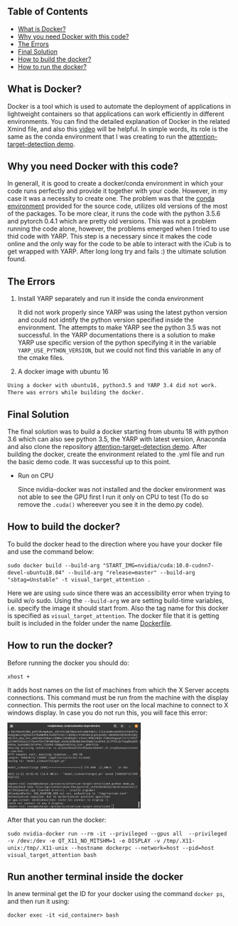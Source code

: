 ## Table of Contents
  - [What is Docker?](#what-is-docker)
  - [Why you need Docker with this code?](#why-you-need-docker-with-this-code)
  - [The Errors](#the-errors)
  - [Final Solution](#final-solution)
  - [How to build the docker?](#how-to-build-the-docker)
  - [How to run the docker?](#how-to-run-the-docker)




## What is Docker?
Docker is a tool which is used to automate the deployment of applications in lightweight containers so that applications can work efficiently in different environments. You can find the detailed explanation of Docker in the related Xmind file, and also this [video](https://www.youtube.com/watch?v=3c-iBn73dDE) will be helpful. In simple words, its role is the same as the conda environment that I was creating to run the [attention-target-detection demo](https://github.com/ejcgt/attention-target-detection).

## Why you need Docker with this code?
In generall, it is good to create a docker/conda environment in which your code runs perfectly and provide it together with your code. However, in my case it was a necessity to create one. The problem was that the [conda environment](https://github.com/ejcgt/attention-target-detection/blob/master/environment.yml) provided for the source code, utilizes old versions of the most of the packages. To be more clear, it runs the code with the python 3.5.6 and pytorch 0.4.1 which are pretty old versions. This was not a problem running the code alone, however, the problems emerged when I tried to use thid code with YARP. This step is a necessary since it makes the code online and the only way for the code to be able to interact with the iCub is to get wrapped with YARP. After long long try and fails :) the ultimate solution found.

## The Errors
  1. Install YARP separately and run it inside the conda environment
       
      It did not work properly since YARP was using the latest python version and could not idntify the python version specified inside the environment. The attempts to make YARP see the python 3.5 was not successful. In the YARP documentations there is a solution to make YARP use specific version of the python specifying it in the variable `YARP_USE_PYTHON_VERSION`, but we could not find this variable in any of the cmake files.
  2. A docker image with ubuntu 16

    Using a docker with ubuntu16, python3.5 and YARP 3.4 did not work. There was errors while building the docker.


## Final Solution
The final solution was to build a docker starting from ubuntu 18 with python 3.6 which can also see python 3.5, the YARP with latest version, Anaconda and also clone the repository [attention-target-detection demo](https://github.com/ejcgt/attention-target-detection). After building the docker, create the environment related to the .yml file and run the basic demo code. It was successful up to this point.
- Run on CPU
    
  Since nvidia-docker was not installed and the docker environment was not able to see the GPU first I run it only on CPU to test (To do so remove the `.cuda()` whereever you see it in the demo.py code).

## How to build the docker?

To build the docker head to the direction where you have your docker file and use the command below:
```
sudo docker build --build-arg "START_IMG=nvidia/cuda:10.0-cudnn7-devel-ubuntu18.04" --build-arg "release=master" --build-arg "sbtag=Unstable" -t visual_target_attention .
```
Here we are using `sudo` since there was an accessibility error when trying to build w/o sudo. Using the `--build-arg` we are setting build-time variables, i.e. specify the image it should start from. Also the tag name for this docker is specified as `visual_target_attention`. The docker file that it is getting built is included in the folder under the name [Dockerfile]().

## How to run the docker?
Before running the docker you should do:
```
xhost +
```
It adds host names on the list of machines from which the X Server accepts connections. This command must be run from the machine with the display connection. This permits the root user on the local machine to connect to X windows display. In case you do not run this, you will face this error:

<img src="../demo_docker/xhost_error.png" alt="Xhost error" width="300"/>

After that you can run the docker:

```
sudo nvidia-docker run --rm -it --privileged --gpus all  --privileged -v /dev:/dev -e QT_X11_NO_MITSHM=1 -e DISPLAY -v /tmp/.X11-unix:/tmp/.X11-unix --hostname dockerpc --network=host --pid=host visual_target_attention bash

```

## Run another terminal inside the docker

In anew terminal get the ID for your docker using the command `docker ps`, and then run it using:
```
docker exec -it <id_container> bash
```